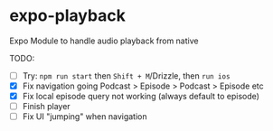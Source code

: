 # expo-playback

Expo Module to handle audio playback from native

TODO:

- [ ] Try: `npm run start` then `Shift + M`/Drizzle, then `run ios`
- [x] Fix navigation going Podcast > Episode > Podcast > Episode etc
- [x] Fix local episode query not working (always default to episode)
- [ ] Finish player
- [ ] Fix UI "jumping" when navigation
